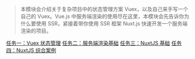 > 本模块会介绍关于复杂项目中的状态管理方案 Vuex，以及自己来手写一个自己的 Vuex。Vue.js 中服务端渲染的使用尽在这里，本模块会先告诉你为什么要使用 SSR，紧接着带你使用 SSR 框架 Nuxt.js 快速开发一个服务端渲染的项目。

[任务一：Vuex 状态管理](./01-vuex.md)
[任务二：服务端渲染基础](./02-ssr-base.md)
[任务三：NuxtJS 基础](./03-nuxtjs)
[任务四：NuxtJS 综合案例](./04-nuxtjs-ex.md)
